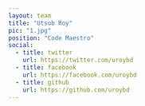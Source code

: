 ```yaml
---
layout: team
title: "Utsob Roy"
pic: "1.jpg"
position: "Code Maestro"
social:
  - title: twitter
    url: https://twitter.com/uroybd
  - title: facebook
    url: https://facebook.com/uroybd
  - title: github
    url: https://github.com/uroybd
---
```

